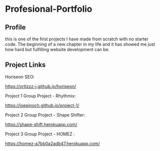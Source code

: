 # Profesional-Portfolio

## Profile

this is one of the first projects I have made from scratch with no starter code. The beginning of a new chapter in my life and it has showed me just how hard but fulfilling website development can be.


## Project Links

Horiseon SEO:

https://ortizzz-j.github.io/horiseon/

Project 1 Group Project - Rhythmix:

https://joepinoch.github.io/project-1/

Project 2 Group Project - Shape Shifter:

https://shape-shift.herokuapp.com/

Project 3 Group Project - HOMEZ :

https://homez-a7bb0a2adb47.herokuapp.com/

